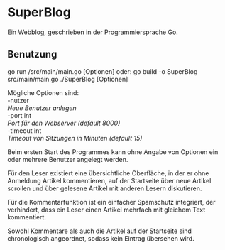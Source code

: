# SuperBlog
Ein Webblog, geschrieben in der Programmiersprache Go.

## Benutzung
go run /src/main/main.go [Optionen]
oder:
go build -o SuperBlog src/main/main.go
./SuperBlog [Optionen]

Mögliche Optionen sind:  
-nutzer  
    *Neue Benutzer anlegen*  
-port int  
    *Port für den Webserver (default 8000)*  
-timeout int  
    *Timeout von Sitzungen in Minuten (default 15)*  
        
        
Beim ersten Start des Programmes kann ohne Angabe von Optionen ein oder mehrere Benutzer angelegt werden.  

Für den Leser existiert eine übersichtliche Oberfläche, in der er ohne Anmeldung Artikel kommentieren, 
auf der Startseite über neue Artikel scrollen und über gelesene Artikel mit anderen Lesern diskutieren.  

Für die Kommentarfunktion ist ein einfacher Spamschutz integriert, der verhindert, dass ein Leser einen Artikel 
mehrfach mit gleichem Text kommentiert.  

Sowohl Kommentare als auch die Artikel auf der Startseite sind chronologisch angeordnet, sodass kein Eintrag übersehen wird.  
